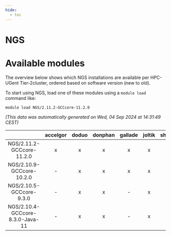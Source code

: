```yaml
---
hide:
  - toc
---
```


NGS
===

# Available modules


The overview below shows which NGS installations are available per HPC-UGent Tier-2cluster, ordered based on software version (new to old).

To start using NGS, load one of these modules using a `module load` command like:

```shell
module load NGS/2.11.2-GCCcore-11.2.0
```

*(This data was automatically generated on Wed, 04 Sep 2024 at 14:31:49 CEST)*  

| |accelgor|doduo|donphan|gallade|joltik|shinx|skitty|
| :---: | :---: | :---: | :---: | :---: | :---: | :---: | :---: |
|NGS/2.11.2-GCCcore-11.2.0|x|x|x|x|x|-|x|
|NGS/2.10.9-GCCcore-10.2.0|-|x|x|x|x|-|x|
|NGS/2.10.5-GCCcore-9.3.0|-|x|x|-|x|-|x|
|NGS/2.10.4-GCCcore-8.3.0-Java-11|-|x|x|-|x|-|x|
